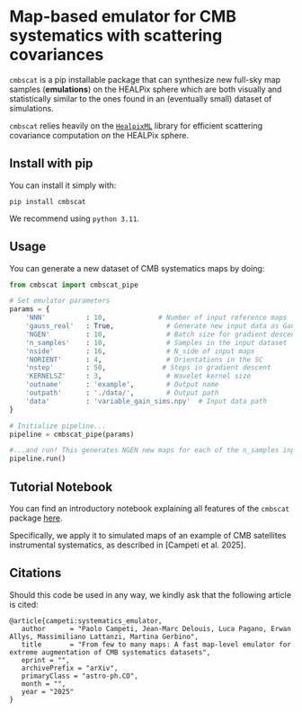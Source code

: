 # Map-based emulator for CMB systematics with scattering covariances


`cmbscat` is a pip installable package that can synthesize new full-sky map samples (**emulations**) on the HEALPix sphere which are both visually and statistically similar to the ones found in an (eventually small) dataset of simulations. 

`cmbscat` relies heavily on the [`HealpixML`](https://github.com/jmdelouis/HealpixML) library for efficient scattering covariance computation on the HEALPix sphere. 

## Install with pip
You can install it simply with:
```
pip install cmbscat
```
We recommend using `python 3.11`.

## Usage
You can generate a new dataset of CMB systematics maps by doing:

```python
from cmbscat import cmbscat_pipe

# Set emulator parameters
params = {
    'NNN'          : 10,             # Number of input reference maps
    'gauss_real'   : True,             # Generate new input data as Gaussian realizations from pixel covariance of original data
    'NGEN'         : 10,               # Batch size for gradient descent
    'n_samples'    : 10,               # Samples in the input dataset
    'nside'        : 16,               # N_side of input maps
    'NORIENT'      : 4,                # Orientations in the SC
    'nstep'        : 50,              # Steps in gradient descent
    'KERNELSZ'     : 3,                # Wavelet kernel size
    'outname'      : 'example',        # Output name
    'outpath'      : './data/',        # Output path
    'data'         : 'variable_gain_sims.npy'  # Input data path
}

# Initialize pipeline...
pipeline = cmbscat_pipe(params)

#...and run! This generates NGEN new maps for each of the n_samples input maps
pipeline.run()
```

## Tutorial Notebook
You can find an introductory notebook explaining all features of the `cmbscat` package [here](https://github.com/pcampeti/CMBSCAT/blob/main/notebook/CMBSCAT_demo.ipynb). 

Specifically, we apply it to simulated maps of an example of CMB satellites instrumental systematics, as described in [Campeti et al. 2025].


## Citations
Should this code be used in any way, we kindly ask that the following article is cited:

```
@article{campeti:systematics_emulator, 
   author      = "Paolo Campeti, Jean-Marc Delouis, Luca Pagano, Erwan Allys, Massimiliano Lattanzi, Martina Gerbino",
   title       = "From few to many maps: A fast map-level emulator for extreme augmentation of CMB systematics datasets",
   eprint = "",
   archivePrefix = "arXiv",
   primaryClass = "astro-ph.CO",
   month = "",
   year = "2025"
}
```
